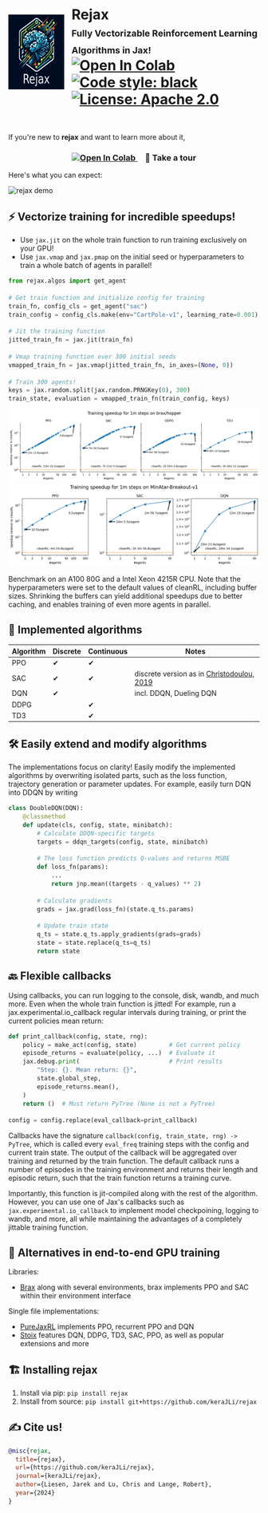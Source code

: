 <div style="display: flex; align-items: center">
<div style="flex-shrink: 0.5; min-width: 30px; max-width: 150px; aspect-ratio: 1; margin-right: 15px">
  <img src="img/logo.png" width="150" height="150" align="left"></img>
</div>
<div>
  <h1>
    Rejax
    <br>
    <span style="font-size: large">Fully Vectorizable Reinforcement Learning Algorithms in Jax!</span>
    <br>
    <a href="https://colab.research.google.com/github/kerajli/rejax/blob/master/examples/rejax_tour.ipynb">
      <img src="https://colab.research.google.com/assets/colab-badge.svg" alt="Open In Colab"/>
    </a>
    <a href="https://github.com/psf/black">
      <img src="https://img.shields.io/badge/code%20style-black-000000.svg" alt="Code style: black">
    </a>
    <a href="https://opensource.org/licenses/Apache-2.0">
      <img src="https://img.shields.io/badge/License-Apache_2.0-blue.svg" alt="License: Apache 2.0">
    </a>
  </h1>
  </div>
</div>
<br>

If you're new to <strong>rejax</strong> and want to learn more about it,
<h3 align="center">
<a href="https://colab.research.google.com/github/kerajli/rejax/blob/master/examples/rejax_tour.ipynb" style="margin-right: 15px">
  <img src="https://colab.research.google.com/assets/colab-badge.svg" alt="Open In Colab"/>
</a>
📸 Take a tour
</h3>

Here's what you can expect:

![rejax demo](img/rejax%20animation.gif)

## ⚡ Vectorize training for incredible speedups!
- Use `jax.jit` on the whole train function to run training exclusively on your GPU!
- Use `jax.vmap` and `jax.pmap` on the initial seed or hyperparameters to train a whole batch of agents in parallel! 

```python
from rejax.algos import get_agent

# Get train function and initialize config for training
train_fn, config_cls = get_agent("sac")
train_config = config_cls.make(env="CartPole-v1", learning_rate=0.001)

# Jit the training function
jitted_train_fn = jax.jit(train_fn)

# Vmap training function over 300 initial seeds
vmapped_train_fn = jax.vmap(jitted_train_fn, in_axes=(None, 0))

# Train 300 agents!
keys = jax.random.split(jax.random.PRNGKey(0), 300)
train_state, evaluation = vmapped_train_fn(train_config, keys)
```

![Speedup over cleanRL on hopper](img/speedup_brax.png)
![Speedup over cleanRL on breakout](img/speedup_minatar.png)

Benchmark on an A100 80G and a Intel Xeon 4215R CPU. Note that the hyperparameters were set to the default values of cleanRL, including buffer sizes. Shrinking the buffers can yield additional speedups due to better caching, and enables training of even more agents in parallel.

## 🤖 Implemented algorithms
| Algorithm | Discrete | Continuous | Notes                                                                          |
| --------- | -------- | ---------- | ------------------------------------------------------------------------------ |
| PPO       | ✔        | ✔          |                                                                                |
| SAC       | ✔        | ✔          | discrete version as in [Christodoulou, 2019](https://arxiv.org/abs/1910.07207) |
| DQN       | ✔        |            | incl. DDQN, Dueling DQN                                                        |
| DDPG      |          | ✔          |                                                                                |
| TD3       |          | ✔          |                                                                                |


## 🛠 Easily extend and modify algorithms
The implementations focus on clarity! 
Easily modify the implemented algorithms by overwriting isolated parts, such as the loss function, trajectory generation or parameter updates.
For example, easily turn DQN into DDQN by writing
```python
class DoubleDQN(DQN):
    @classmethod
    def update(cls, config, state, minibatch):
        # Calculate DDQN-specific targets
        targets = ddqn_targets(config, state, minibatch)

        # The loss function predicts Q-values and returns MSBE
        def loss_fn(params):
            ...
            return jnp.mean((targets - q_values) ** 2)

        # Calculate gradients
        grads = jax.grad(loss_fn)(state.q_ts.params)

        # Update train state
        q_ts = state.q_ts.apply_gradients(grads=grads)
        state = state.replace(q_ts=q_ts)
        return state
```

## 🔙 Flexible callbacks
Using callbacks, you can run logging to the console, disk, wandb, and much more. Even when the whole train function is jitted! For example, run a jax.experimental.io_callback regular intervals during training, or print the current policies mean return:

```python
def print_callback(config, state, rng):
    policy = make_act(config, state)         # Get current policy
    episode_returns = evaluate(policy, ...)  # Evaluate it
    jax.debug.print(                         # Print results
        "Step: {}. Mean return: {}",
        state.global_step,
        episode_returns.mean(),
    )
    return ()  # Must return PyTree (None is not a PyTree)

config = config.replace(eval_callback=print_callback)
```

Callbacks have the signature `callback(config, train_state, rng) -> PyTree`, which is called every `eval_freq` training steps with the config and current train state. The output of the callback will be aggregated over training and returned by the train function. The default callback runs a number of episodes in the training environment and returns their length and episodic return, such that the train function returns a training curve.

Importantly, this function is jit-compiled along with the rest of the algorithm. However, you can use one of Jax's callbacks such as `jax.experimental.io_callback` to implement model checkpoining, logging to wandb, and more, all while maintaining the advantages of a completely jittable training function.

## 💞 Alternatives in end-to-end GPU training
Libraries:
- [Brax](https://github.com/google/brax/) along with several environments, brax implements PPO and SAC within their environment interface

Single file implementations:
- [PureJaxRL](https://github.com/luchris429/purejaxrl/) implements PPO, recurrent PPO and DQN
- [Stoix](https://github.com/EdanToledo/Stoix) features DQN, DDPG, TD3, SAC, PPO, as well as popular extensions and more

## 🏗 Installing rejax
1. Install via pip: `pip install rejax`
2. Install from source: `pip install git+https://github.com/keraJLi/rejax`

## ✍ Cite us!
```bibtex
@misc{rejax, 
  title={rejax}, 
  url={https://github.com/keraJLi/rejax}, 
  journal={keraJLi/rejax}, 
  author={Liesen, Jarek and Lu, Chris and Lange, Robert}, 
  year={2024}
} 
```
